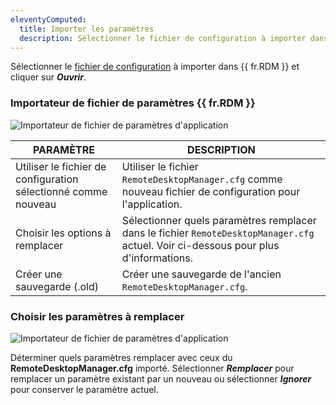 ```yaml
---
eleventyComputed:
  title: Importer les paramètres
  description: Sélectionner le fichier de configuration à importer dans {{ fr.RDM }} et cliquer sur Ouvrir.
---
```

Sélectionner le [fichier de configuration](/rdm/windows/installation/client/configuration-file-location/) à importer dans {{ fr.RDM }} et cliquer sur ***Ouvrir***.

### Importateur de fichier de paramètres {{ fr.RDM }}
![Importateur de fichier de paramètres d'application](https://cdnweb.devolutions.net/docs/RDMW4066_2024_1.png)

| PARAMÈTRE                                           | DESCRIPTION                                             |
|-----------------------------------------------------|---------------------------------------------------------|
| Utiliser le fichier de configuration sélectionné comme nouveau  | Utiliser le fichier `RemoteDesktopManager.cfg` comme nouveau fichier de configuration pour l'application. |
| Choisir les options à remplacer                     | Sélectionner quels paramètres remplacer dans le fichier `RemoteDesktopManager.cfg` actuel. Voir ci-dessous pour plus d'informations. |
| Créer une sauvegarde (.old)                         | Créer une sauvegarde de l'ancien `RemoteDesktopManager.cfg`. |

### Choisir les paramètres à remplacer
![Importateur de fichier de paramètres d'application](https://cdnweb.devolutions.net/docs/RDMW4065_2024_1.png)

Déterminer quels paramètres remplacer avec ceux du **RemoteDesktopManager.cfg** importé. Sélectionner ***Remplacer*** pour remplacer un paramètre existant par un nouveau ou sélectionner ***Ignorer*** pour conserver le paramètre actuel.
